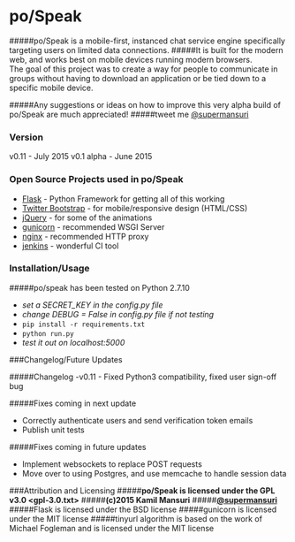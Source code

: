 # po/Speak
#####po/Speak is a mobile-first, instanced chat service engine specifically targeting users on limited data connections.
#####It is built for the modern web, and works best on mobile devices running modern browsers. 
<br>
The goal of this project was to create a way for people to communicate in groups without having to download an application or be tied down to a specific mobile device.

#####Any suggestions or ideas on how to improve this very alpha build of po/Speak are much appreciated!
#####tweet me [@supermansuri]
<br>
### Version
v0.11 - July 2015
v0.1 alpha - June 2015

### Open Source Projects used in po/Speak

* [Flask] - Python Framework for getting all of this working
* [Twitter Bootstrap] - for mobile/responsive design (HTML/CSS)
* [jQuery] - for some of the animations
* [gunicorn] - recommended WSGI Server
* [nginx] - recommended HTTP proxy
* [jenkins] - wonderful CI tool

### Installation/Usage
#####po/speak has been tested on Python 2.7.10

- *set a SECRET_KEY in the config.py file*
- *change DEBUG = False in config.py file if not testing*
- ```pip install -r requirements.txt```
- ```python run.py```
- *test it out on localhost:5000*

###Changelog/Future Updates

#####Changelog
  -v0.11 - Fixed Python3 compatibility, fixed user sign-off bug


#####Fixes coming in next update
  - Correctly authenticate users and send verification token emails
  - Publish unit tests

#####Fixes coming in future updates
  - Implement websockets to replace POST requests
  - Move over to using Postgres, and use memcache to handle session data

###Attribution and Licensing
#####**po/Speak is licensed under the GPL v3.0 <gpl-3.0.txt>**
#####**(c)2015 Kamil Mansuri**
#####**[@supermansuri]**
<br>
#####Flask is licensed under the BSD license
#####gunicorn is licensed under the MIT license
#####tinyurl algorithm is based on the work of Michael Fogleman and is licensed under the MIT license

[Flask]:http://flask.pocoo.org/
[gunicorn]:http://gunicorn.org/
[Twitter Bootstrap]:http://twitter.github.com/bootstrap/
[jQuery]:http://jquery.com
[@supermansuri]:http://twitter.com/supermansuri
[nginx]:http://nginx.org/
[jenkins]:https://jenkins-ci.org/
